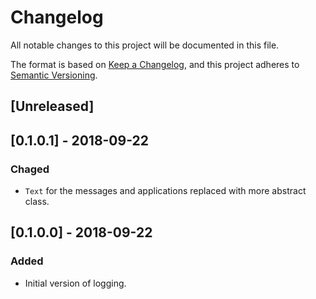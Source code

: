 # Changelog
All notable changes to this project will be documented in this file.

The format is based on [Keep a Changelog](https://keepachangelog.com/en/1.0.0/),
and this project adheres to [Semantic Versioning](https://semver.org/spec/v2.0.0.html).

## [Unreleased]

## [0.1.0.1] - 2018-09-22
### Chaged
- `Text` for the messages and applications replaced with more abstract class.

## [0.1.0.0] - 2018-09-22
### Added
- Initial version of logging.